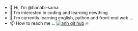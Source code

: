 - 👋 Hi, I’m @hanabi-sama
- 👀 I’m interested in coding and learning newthing
- 🌱 I’m currently learning english, python and front-end web ...
- 📫 How to reach me ...
<a href="https://github.com/hanabi-sama"><img src="https://camo.githubusercontent.com/3935d84eb3958c6bc7d8344747f060fcb7d070807d4069fcef29e3a1ed05a651/68747470733a2f2f696d672e736869656c64732e696f2f6769746875622f666f6c6c6f776572732f54736f6e39393f6c6162656c3d666f6c6c6f77267374796c653d736f6369616c" alt="anh git hub"></a> :fire: 

<!---
hanabi-sama/hanabi-sama is a ✨ special ✨ repository because its `README.md` (this file) appears on your GitHub profile.
You can click the Preview link to take a look at your changes.
--->
